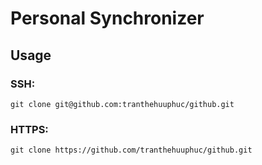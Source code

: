 # Personal Synchronizer

## Usage 
### SSH:
```
git clone git@github.com:tranthehuuphuc/github.git
```
### HTTPS:
```
git clone https://github.com/tranthehuuphuc/github.git
```

